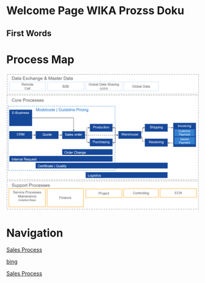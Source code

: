 # Welcome Page WIKA Prozss Doku

## First Words

# Process Map
![ProcessMap](.\media\Process_Map.png "Process Map")


# Navigation
[Sales Process](01_SalesProcess/SalesProcess.md)

[bing](http://www.bing.com)

[Sales Process](SalesProcess.md)
